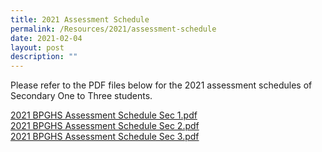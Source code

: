```yaml
---
title: 2021 Assessment Schedule
permalink: /Resources/2021/assessment-schedule
date: 2021-02-04
layout: post
description: ""
---
```

Please refer to the PDF files below for the 2021 assessment schedules of Secondary One to Three students.  
  
[2021 BPGHS Assessment Schedule Sec 1.pdf](/files/2021%20BPGHS%20Assessment%20%20Schedule%20Sec%201.pdf)
<br>[2021 BPGHS Assessment Schedule Sec 2.pdf](/files/2021%20BPGHS%20Assessment%20%20Schedule%20Sec%202.pdf)
<br>[2021 BPGHS Assessment Schedule Sec 3.pdf](/files/2021%20BPGHS%20Assessment%20%20Schedule%20Sec%203.pdf)
